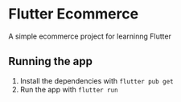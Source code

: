 # Flutter Ecommerce

A simple ecommerce project for learninng Flutter

## Running the app

1. Install the dependencies with `flutter pub get`
2. Run the app with `flutter run`
